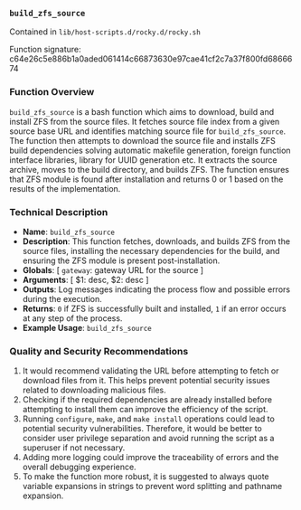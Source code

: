 ### `build_zfs_source`

Contained in `lib/host-scripts.d/rocky.d/rocky.sh`

Function signature: c64e26c5e886b1a0aded061414c66873630e97cae41cf2c7a37f800fd6866674

### Function Overview

`build_zfs_source` is a bash function which aims to download, build and install ZFS from the source files. It fetches source file index from a given source base URL and identifies matching source file for `build_zfs_source`. The function then attempts to download the source file and installs ZFS build dependencies solving automatic makefile generation, foreign function interface libraries, library for UUID generation etc. It extracts the source archive, moves to the build directory, and builds ZFS. The function ensures that ZFS module is found after installation and returns 0 or 1 based on the results of the implementation.

### Technical Description

- **Name**: `build_zfs_source`
- **Description**: This function fetches, downloads, and builds ZFS from the source files, installing the necessary dependencies for the build, and ensuring the ZFS module is present post-installation.
- **Globals**: [ `gateway`: gateway URL for the source ]
- **Arguments**: [ $1: desc, $2: desc ]
- **Outputs**: Log messages indicating the process flow and possible errors during the execution.
- **Returns**: `0` if ZFS is successfully built and installed, `1` if an error occurs at any step of the process.
- **Example Usage**: `build_zfs_source`

### Quality and Security Recommendations

1. It would recommend validating the URL before attempting to fetch or download files from it. This helps prevent potential security issues related to downloading malicious files.
2. Checking if the required dependencies are already installed before attempting to install them can improve the efficiency of the script.
3. Running `configure`, `make`, and `make install` operations could lead to potential security vulnerabilities. Therefore, it would be better to consider user privilege separation and avoid running the script as a superuser if not necessary.
4. Adding more logging could improve the traceability of errors and the overall debugging experience.
5. To make the function more robust, it is suggested to always quote variable expansions in strings to prevent word splitting and pathname expansion.

